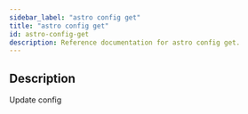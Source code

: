 ```yaml
---
sidebar_label: "astro config get"
title: "astro config get"
id: astro-config-get
description: Reference documentation for astro config get.
---
```


## Description

Update config
